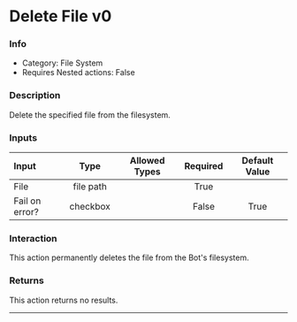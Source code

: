 # Delete File v0

### Info

- Category: File System
- Requires Nested actions: False


### Description
Delete the specified file from the filesystem.


### Inputs

| Input | Type | Allowed Types | Required |  Default Value |
| :--- | :---: | :---: | :---: | :---: |
| File | file path |  | True |  |
| Fail on error? | checkbox |  | False | True |


### Interaction
This action permanently deletes the file from the Bot's filesystem.

### Returns
This action returns no results.

---